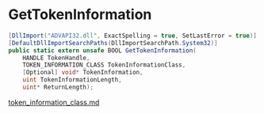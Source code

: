# GetTokenInformation

```csharp
[DllImport("ADVAPI32.dll", ExactSpelling = true, SetLastError = true)]
[DefaultDllImportSearchPaths(DllImportSearchPath.System32)]
public static extern unsafe BOOL GetTokenInformation(
    HANDLE TokenHandle,
    TOKEN_INFORMATION_CLASS TokenInformationClass,
    [Optional] void* TokenInformation,
    uint TokenInformationLength,
    uint* ReturnLength);
```

[token\_information\_class.md](../security/token\_information\_class.md "mention")
